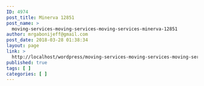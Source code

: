 ```yaml
---
ID: 4974
post_title: Minerva 12851
post_name: >
  moving-services-moving-services-moving-services-minerva-12851
author: mrgabonijeff@gmail.com
post_date: 2018-03-28 01:38:34
layout: page
link: >
  http://localhost/wordpress/moving-services-moving-services-moving-services-minerva-12851/
published: true
tags: [ ]
categories: [ ]
---
```

